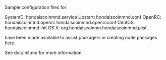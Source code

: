 Sample configuration files for:

SystemD: hondaiscoinmnd.service
Upstart: hondaiscoinmnd.conf
OpenRC:  hondaiscoinmnd.openrc
         hondaiscoinmnd.openrcconf
CentOS:  hondaiscoinmnd.init
OS X:    org.hondaiscoinmn.hondaiscoinmnd.plist

have been made available to assist packagers in creating node packages here.

See doc/init.md for more information.
